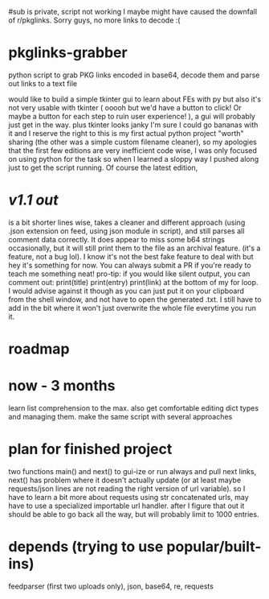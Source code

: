 #sub is private, script not working
I maybe might have caused the downfall of r/pkglinks.
Sorry guys, no more links to decode :(



# pkglinks-grabber
python script to grab PKG links encoded in base64, decode them and parse out links to a text file

would like to build a simple tkinter gui to learn about FEs with py but also it's not very usable with tkinter ( ooooh but we'd have a button to click! Or maybe a button for each step to ruin user experience! ), a gui will probably just get in the way. plus tkinter looks janky I'm sure I could go bananas with it and I reserve the right to
this is my first actual python project "worth" sharing (the other was a simple custom filename cleaner), so my apologies that the first few editions are very inefficient code wise, I was only focused on using python for the task so when I learned a sloppy way I pushed along just to get the script running. Of course the latest edition,
#  *v1.1 out*
is a bit shorter lines wise, takes a cleaner and different approach (using .json extension on feed, using json module in script), and still parses all comment data correctly. It does appear to miss some b64 strings occasionally, but it will still print them to the file as an archival feature. (it's a feature, not a bug lol). I know it's not the best fake feature to deal with but hey it's something for now. You can always submit a PR if you're ready to teach me something neat!
pro-tip: if you would like silent output, you can comment out: 
  print(title)
  print(entry)
  print(link)
at the bottom of my for loop. I would advise against it though as you can just put it on your clipboard from the shell window, and not have to open the generated .txt. I still have to add in the bit where it won't just overwrite the whole file everytime you run it.

#  roadmap
#  now - 3 months
learn list comprehension to the max. also get comfortable editing dict types and managing them. make the same script with several approaches
#  plan for finished project
two functions main() and next() to gui-ize or run always and pull next links, next() has problem where it doesn't actually update (or at least maybe requests/json lines are not reading the right version of url variable). so I have to learn a bit more about requests using str concatenated urls, may have to use a specialized importable url handler.
after I figure that out it should be able to go back all the way, but will probably limit to 1000 entries.
# depends (trying to use popular/built-ins)
feedparser (first two uploads only), json, base64, re, requests
